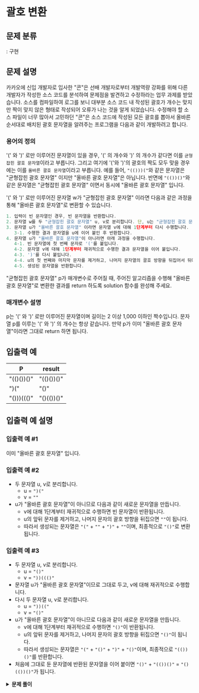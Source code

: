 # 괄호 변환

## 문제 분류

: 구현

## 문제 설명

카카오에 신입 개발자로 입사한 "콘"은 선배 개발자로부터 개발역량 강화를 위해 다른 개발자가 작성한 소스 코드를 분석하여 문제점을 발견하고 수정하라는 업무 과제를 받았습니다. 소스를 컴파일하여 로그를 보니 대부분 소스 코드 내 작성된 괄호가 개수는 맞지만 짝이 맞지 않은 형태로 작성되어 오류가 나는 것을 알게 되었습니다.
수정해야 할 소스 파일이 너무 많아서 고민하던 "콘"은 소스 코드에 작성된 모든 괄호를 뽑아서 올바른 순서대로 배치된 괄호 문자열을 알려주는 프로그램을 다음과 같이 개발하려고 합니다.

### 용어의 정의

'(' 와 ')' 로만 이루어진 문자열이 있을 경우, '(' 의 개수와 ')' 의 개수가 같다면 이를 `균형잡힌 괄호 문자열`이라고 부릅니다.
그리고 여기에 '('와 ')'의 괄호의 짝도 모두 맞을 경우에는 이를 `올바른 괄호 문자열`이라고 부릅니다.
예를 들어, `"(()))("`와 같은 문자열은 "균형잡힌 괄호 문자열" 이지만 "올바른 괄호 문자열"은 아닙니다.
반면에 `"(())()"`와 같은 문자열은 "균형잡힌 괄호 문자열" 이면서 동시에 "올바른 괄호 문자열" 입니다.

'(' 와 ')' 로만 이루어진 문자열 w가 "균형잡힌 괄호 문자열" 이라면 다음과 같은 과정을 통해 "올바른 괄호 문자열"로 변환할 수 있습니다.

```js
1. 입력이 빈 문자열인 경우, 빈 문자열을 반환합니다.
2. 문자열 w를 두 "균형잡힌 괄호 문자열" u, v로 분리합니다. 단, u는 "균형잡힌 괄호 문자열"로 더 이상 분리할 수 없어야 하며, v는 빈 문자열이 될 수 있습니다.
3. 문자열 u가 "올바른 괄호 문자열" 이라면 문자열 v에 대해 1단계부터 다시 수행합니다.
   3-1. 수행한 결과 문자열을 u에 이어 붙인 후 반환합니다.
4. 문자열 u가 "올바른 괄호 문자열"이 아니라면 아래 과정을 수행합니다.
   4-1. 빈 문자열에 첫 번째 문자로 '('를 붙입니다.
   4-2. 문자열 v에 대해 1단계부터 재귀적으로 수행한 결과 문자열을 이어 붙입니다.
   4-3. ')'를 다시 붙입니다.
   4-4. u의 첫 번째와 마지막 문자를 제거하고, 나머지 문자열의 괄호 방향을 뒤집어서 뒤에 붙입니다.
   4-5. 생성된 문자열을 반환합니다.
```

"균형잡힌 괄호 문자열" p가 매개변수로 주어질 때, 주어진 알고리즘을 수행해 "올바른 괄호 문자열"로 변환한 결과를 return 하도록 solution 함수를 완성해 주세요.

### 매개변수 설명

p는 '(' 와 ')' 로만 이루어진 문자열이며 길이는 2 이상 1,000 이하인 짝수입니다.
문자열 p를 이루는 '(' 와 ')' 의 개수는 항상 같습니다.
만약 p가 이미 "올바른 괄호 문자열"이라면 그대로 return 하면 됩니다.

## 입출력 예

| P          | result     |
| ---------- | ---------- |
| "(()())()" | "(()())()" |
| ")("       | "()"       |
| "()))((()" | "()(())()" |

## 입출력 예 설명

### 입출력 예 #1

이미 "올바른 괄호 문자열" 입니다.

### 입출력 예 #2

- 두 문자열 u, v로 분리합니다.
  - u = `")("`
  - v = `""`
- u가 "올바른 괄호 문자열"이 아니므로 다음과 같이 새로운 문자열을 만듭니다.
  - v에 대해 1단계부터 재귀적으로 수행하면 빈 문자열이 반환됩니다.
  - u의 앞뒤 문자를 제거하고, 나머지 문자의 괄호 방향을 뒤집으면 `""`이 됩니다.
  - 따라서 생성되는 문자열은 `"("` + `""` + `")"` + `""`이며, 최종적으로 `"()"`로 변환됩니다.

### 입출력 예 #3

- 두 문자열 u, v로 분리합니다.
  - u = `"()"`
  - v = `"))((()"`
- 문자열 u가 "올바른 괄호 문자열"이므로 그대로 두고, v에 대해 재귀적으로 수행합니다.
- 다시 두 문자열 u, v로 분리합니다.
  - u = `"))(("`
  - v = `"()"`
- u가 "올바른 괄호 문자열"이 아니므로 다음과 같이 새로운 문자열을 만듭니다.
  - v에 대해 1단계부터 재귀적으로 수행하면 `"()"`이 반환됩니다.
  - u의 앞뒤 문자를 제거하고, 나머지 문자의 괄호 방향을 뒤집으면 `"()"`이 됩니다.
  - 따라서 생성되는 문자열은 `"("` + `"()"` + `")"` + `"()"`이며, 최종적으로 `"(())()"`를 반환합니다.
- 처음에 그대로 둔 문자열에 반환된 문자열을 이어 붙이면 `"()"` + `"(())()"` = `"()(())()"`가 됩니다.

<details><summary><b>문제 풀이</b></summary><div markdown="1">

```js
function Solution(p) {
  const brackets = {
    open: "(",
    close: ")",
  };

  // 균형잡힌 괄호인지 체크하는 함수
  const isBalanced = (p) => {
    let open = 0;
    let close = 0;

    for (let i = 0; i < p.length; i++) {
      if (p[i] === brackets.open) open++;
      else close++;
    }

    return open === close;
  };

  // 올바른 괄호인지 체크하는 함수
  const isCorrect = (p) => {
    const stack = [];

    for (let i = 0; i < p.length; i++) {
      if (p[i] === brackets.open) stack.push(p[i]);
      else stack.pop();
    }

    return stack.length === 0;
  };

  // 괄호를 u, v로 나누기
  const seperateBrakets = (p) => {
    for (let i = 0; i < p.length; i++) {
      if (isBalanced(p.slice(0, i + 1)) && isBalanced(p.slice(i + 1))) {
        return [p.slice(0, i + 1), p.slice(i + 1)];
      }
    }
    return [p, ""];
  };

  // 괄호가 올바르지 않다면 변환하기
  const convertBrakets = (p) => {
    if (isCorrect(p)) return p;

    let txt = "";
    const [u, v] = seperateBrakets(p);

    if (isCorrect(u)) {
      return u + convertBrakets(v);
    } else {
      let u2 = u.slice(1, -1).split("").reverse().join("");
      let string = brackets.open + convertBrakets(v) + brackets.close + u2;

      return string;
    }
  };

  const answer = convertBrakets(p);
  console.log(answer);
}

Solution(p);
```

한참을 걸려서 문제를 이해하고 제출했는데, 12번부터 통과가 되지 않는다.

### Solution

정말 오래 걸려서 해답을 찾았다. 문제는 문제를 제대로 이해하지 못한 것이었다.
문제에서 "괄호의 방향을 바꾸고"라는 말이 있는데, 이는 괄호 문자열의 순서를 뒤집으란 소리가 아니라
말그대로 괄호들 각각의 방향을 바꾸라는 뜻이었다. 그 부분을 고치니 바로 해결되었다.

기존의 괄호를 뒤집는 코드는 아래와 같다.

```js
let u2 = u.slice(1, -1).split("").reverse().join("");
```

위 코드를 다음과 같이 바꿔주었다.

```js
let u2 = u
  .slice(1, -1)
  .split("")
  .map((el) => (el === brackets.open ? brackets.close : brackets.open))
  .join("");
```

이 부분도 중요한 것 같다. u, v를 나눌 때, 둘다 균형잡힌 것인지 확인하고 분할을 하는 함수 부분이다.

```js
const seperateBrakets = (p) => {
  for (let i = 0; i < p.length; i++) {
    if (isBalanced(p.slice(0, i + 1)) && isBalanced(p.slice(i + 1))) {
      return [p.slice(0, i + 1), p.slice(i + 1)];
    }
  }
  return [p, ""];
};
```

사실 이 문제는 다시 풀라면 풀 수 있을지 모르겠다. 정말 이게 돼? 왜 안돼? 하며 조마조마 하면서 문제를 풀었다.

전체 코드는 다음과 같다.

```js
function Solution(p) {
  const brackets = {
    open: "(",
    close: ")",
  };

  // 균형잡힌 괄호인지 체크하는 함수
  const isBalanced = (p) => {
    let open = 0;
    let close = 0;

    for (let i = 0; i < p.length; i++) {
      if (p[i] === brackets.open) open++;
      else close++;
    }

    return open === close;
  };

  // 올바른 괄호인지 체크하는 함수
  const isCorrect = (p) => {
    const stack = [];

    for (let i = 0; i < p.length; i++) {
      if (p[i] === brackets.open) stack.push(p[i]);
      if (p[i] === brackets.close && stack[stack.length - 1] === brackets.open)
        stack.pop();
    }

    return stack.length === 0;
  };

  // 괄호를 u, v로 나누기
  const seperateBrakets = (p) => {
    for (let i = 0; i < p.length; i++) {
      if (isBalanced(p.slice(0, i + 1)) && isBalanced(p.slice(i + 1))) {
        return [p.slice(0, i + 1), p.slice(i + 1)];
      }
    }
    return [p, ""];
  };

  // 괄호가 올바르지 않다면 변환하기
  const convertBrakets = (p) => {
    if (isCorrect(p)) return p;

    let txt = "";
    const [u, v] = seperateBrakets(p);

    if (isCorrect(u)) {
      return u + convertBrakets(v);
    } else {
      let u2 = u
        .slice(1, -1)
        .split("")
        .map((el) => (el === brackets.open ? brackets.close : brackets.open))
        .join("");

      let string = brackets.open + convertBrakets(v) + brackets.close + u2;

      return string;
    }
  };

  const answer = convertBrakets(p);
  return answer;
}
```

</div></details>
